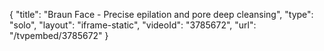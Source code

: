 {
    "title": "Braun Face - Precise epilation and pore deep cleansing",
    "type": "solo",
    "layout": "iframe-static",
    "videoId": "3785672",
    "url": "\/tvpembed\/3785672"
}